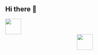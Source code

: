 ## Hi there 👋
<img src=[![southkoreaParrot](https://cdn3.emoji.gg/emojis/2127_southkoreaparrot.gif)](https://emoji.gg/emoji/2127_southkoreaparrot) width="50" height="50">
<div align=center><img src=https://cdn3.emoji.gg/emojis/2127_southkoreaparrot.gif width="50" height="50"></div>

<!--
**sloth197/sloth197** is a ✨ _special_ ✨ repository because its `README.md` (this file) appears on your GitHub profile.

Here are some ideas to get you started:

- 🔭 I’m currently working on ...
- 🌱 I’m currently learning ...
- 👯 I’m looking to collaborate on ...
- 🤔 I’m looking for help with ...
- 💬 Ask me about ...
- 📫 How to reach me: ...
- 😄 Pronouns: ...
- ⚡ Fun fact: ...
-->
